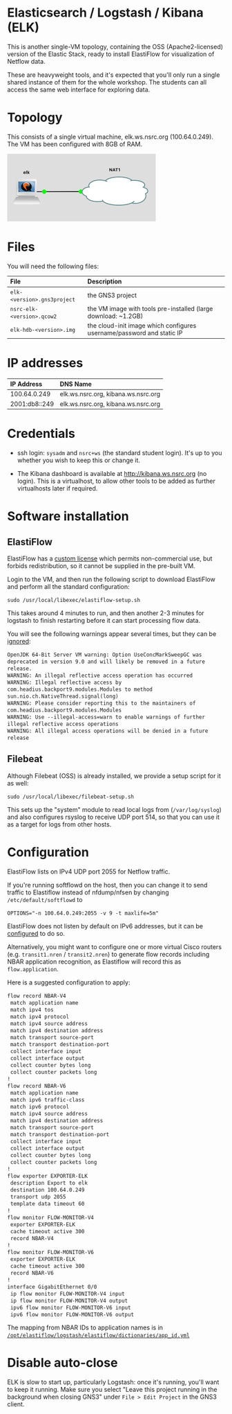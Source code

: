 # Elasticsearch / Logstash / Kibana (ELK)

This is another single-VM topology, containing the OSS (Apache2-licensed)
version of the Elastic Stack, ready to install ElastiFlow for visualization
of Netflow data.

These are heavyweight tools, and it's expected that you'll only run a single
shared instance of them for the whole workshop.  The students can all access
the same web interface for exploring data.

# Topology

This consists of a single virtual machine, elk.ws.nsrc.org
(100.64.0.249).  The VM has been configured with 8GB of RAM.

![ELK topology](elk.png)

# Files

You will need the following files:

File | Description
:--- | :----------
`elk-<version>.gns3project` | the GNS3 project
`nsrc-elk-<version>.qcow2` | the VM image with tools pre-installed (large download: ~1.2GB)
`elk-hdb-<version>.img` | the cloud-init image which configures username/password and static IP

# IP addresses

IP Address      | DNS Name
:-------------- | :---------------------------
100.64.0.249 | elk.ws.nsrc.org, kibana.ws.nsrc.org
2001:db8::249   | elk.ws.nsrc.org, kibana.ws.nsrc.org

# Credentials

* ssh login: `sysadm` and `nsrc+ws` (the standard student login).  It's up
  to you whether you wish to keep this or change it.

* The Kibana dashboard is available at <http://kibana.ws.nsrc.org> (no
  login).  This is a virtualhost, to allow other tools to be added as
  further virtualhosts later if required.

# Software installation

## ElastiFlow

ElastiFlow has a [custom license](http://www.koiossian.com/public/robert_cowart_public_license.txt)
which permits non-commercial use, but forbids redistribution, so it cannot be
supplied in the pre-built VM.

Login to the VM, and then run the following script to download ElastiFlow
and perform all the standard configuration:

```
sudo /usr/local/libexec/elastiflow-setup.sh
```

This takes around 4 minutes to run, and then another 2-3 minutes for
logstash to finish restarting before it can start processing flow data.

You will see the following warnings appear several times, but they can be
[ignored](https://github.com/jruby/jruby/issues/6049):

```
OpenJDK 64-Bit Server VM warning: Option UseConcMarkSweepGC was deprecated in version 9.0 and will likely be removed in a future release.
WARNING: An illegal reflective access operation has occurred
WARNING: Illegal reflective access by com.headius.backport9.modules.Modules to method sun.nio.ch.NativeThread.signal(long)
WARNING: Please consider reporting this to the maintainers of com.headius.backport9.modules.Modules
WARNING: Use --illegal-access=warn to enable warnings of further illegal reflective access operations
WARNING: All illegal access operations will be denied in a future release
```

## Filebeat

Although Filebeat (OSS) is already installed, we provide a setup script for
it as well:

```
sudo /usr/local/libexec/filebeat-setup.sh
```

This sets up the "system" module to read local logs from (`/var/log/syslog`)
and also configures rsyslog to receive UDP port 514, so that you can use it
as a target for logs from other hosts.

# Configuration

ElastiFlow lists on IPv4 UDP port 2055 for Netflow traffic.

If you're running softflowd on the host, then you can change it to send
traffic to Elastiflow instead of nfdump/nfsen by changing
`/etc/default/softflowd` to

```
OPTIONS="-n 100.64.0.249:2055 -v 9 -t maxlife=5m"
```

ElastiFlow does not listen by default on IPv6 addresses, but it can be
[configured](https://github.com/robcowart/elastiflow/blob/master/INSTALL.md#6-configure-inputs)
to do so.

Alternatively, you might want to configure one or more virtual Cisco routers
(e.g. `transit1.nren` / `transit2.nren`) to generate flow records including
NBAR application recognition, as Elastiflow will record this as
`flow.application`.

Here is a suggested configuration to apply:

```
flow record NBAR-V4
 match application name
 match ipv4 tos
 match ipv4 protocol
 match ipv4 source address
 match ipv4 destination address
 match transport source-port
 match transport destination-port
 collect interface input
 collect interface output
 collect counter bytes long
 collect counter packets long
!
flow record NBAR-V6
 match application name
 match ipv6 traffic-class
 match ipv6 protocol
 match ipv4 source address
 match ipv4 destination address
 match transport source-port
 match transport destination-port
 collect interface input
 collect interface output
 collect counter bytes long
 collect counter packets long
!
flow exporter EXPORTER-ELK
 description Export to elk
 destination 100.64.0.249
 transport udp 2055
 template data timeout 60
!
flow monitor FLOW-MONITOR-V4
 exporter EXPORTER-ELK
 cache timeout active 300
 record NBAR-V4
!
flow monitor FLOW-MONITOR-V6
 exporter EXPORTER-ELK
 cache timeout active 300
 record NBAR-V6
!
interface GigabitEthernet 0/0
 ip flow monitor FLOW-MONITOR-V4 input
 ip flow monitor FLOW-MONITOR-V4 output
 ipv6 flow monitor FLOW-MONITOR-V6 input
 ipv6 flow monitor FLOW-MONITOR-V6 output
```

The mapping from NBAR IDs to application names is in
[`/opt/elastiflow/logstash/elastiflow/dictionaries/app_id.yml`](https://github.com/robcowart/elastiflow/blob/master/logstash/elastiflow/dictionaries/app_id.yml)

# Disable auto-close

ELK is slow to start up, particularly Logstash: once it's running, you'll
want to keep it running.  Make sure you select "Leave this project running
in the background when closing GNS3" under `File > Edit Project` in the GNS3
client.
